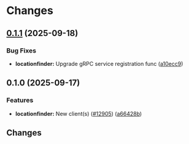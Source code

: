 # Changes

## [0.1.1](https://github.com/googleapis/google-cloud-go/compare/locationfinder/v0.1.0...locationfinder/v0.1.1) (2025-09-18)


### Bug Fixes

* **locationfinder:** Upgrade gRPC service registration func ([a10ecc9](https://github.com/googleapis/google-cloud-go/commit/a10ecc9b3c22e320e9a32dedef7248b42465cd49))

## 0.1.0 (2025-09-17)


### Features

* **locationfinder:** New client(s) ([#12905](https://github.com/googleapis/google-cloud-go/issues/12905)) ([a66428b](https://github.com/googleapis/google-cloud-go/commit/a66428bea9c054f362bb125d4471fc0a04391660))

## Changes
